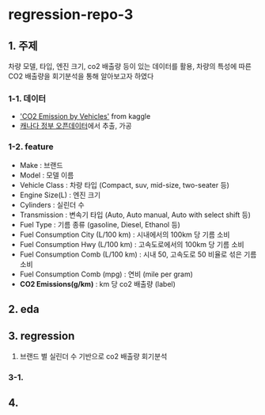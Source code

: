# regression-repo-3

## 1. 주제
차량 모델, 타입, 엔진 크기, co2 배출량 등이 있는 데이터를 활용, 차량의 특성에 따른 CO2 배출량을 회기분석을 통해 알아보고자 하였다
### 1-1. 데이터
- ['CO2 Emission by Vehicles'](https://www.kaggle.com/debajyotipodder/co2-emission-by-vehicles?select=CO2+Emissions_Canada.csv) from kaggle
- [캐나다 정부 오픈데이터](https://open.canada.ca/data/en/dataset/98f1a129-f628-4ce4-b24d-6f16bf24dd64#wb-auto-6)에서 추출, 가공
### 1-2. feature
- Make : 브랜드
- Model : 모델 이름
- Vehicle Class : 차량 타입 (Compact, suv, mid-size, two-seater 등)
- Engine Size(L) : 엔진 크기
- Cylinders : 실린더 수
- Transmission : 변속기 타입 (Auto, Auto manual, Auto with select shift 등)
- Fuel Type : 기름 종류 (gasoline, Diesel, Ethanol 등)
- Fuel Consumption City (L/100 km) : 시내에서의 100km 당 기름 소비
- Fuel Consumption Hwy (L/100 km) : 고속도로에서의 100km 당 기름 소비
- Fuel Consumption Comb (L/100 km) : 시내 50, 고속도로 50 비율로 섞은 기름 소비
- Fuel Consumption Comb (mpg) : 연비 (mile per gram)
- **CO2 Emissions(g/km)** : km 당 co2 배출량 (label)
## 2. eda

## 3. regression
1. 브랜드 별 실린더 수 기반으로 co2 배출량 회기분석
### 3-1. 
## 4. 